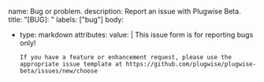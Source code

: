 name: Bug or problem.
description: Report an issue with Plugwise Beta.
title: "[BUG]: "
labels: ["bug"]
body:
  - type: markdown
    attributes:
      value: |
        This issue form is for reporting bugs only!

        If you have a feature or enhancement request, please use the appropriate issue template at https://github.com/plugwise/plugwise-beta/issues/new/choose
